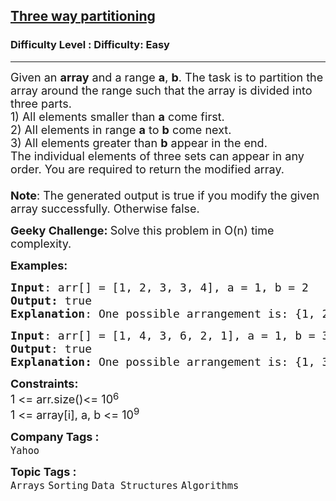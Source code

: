 <h2><a href="https://www.geeksforgeeks.org/problems/three-way-partitioning/1?page=3&category=Arrays,CPP&difficulty=Basic,Easy&sortBy=submissions">Three way partitioning</a></h2><h3>Difficulty Level : Difficulty: Easy</h3><hr><div class="problems_problem_content__Xm_eO"><p><span style="font-size: 18px;">Given an <strong>array</strong> and a range <strong>a</strong>, <strong>b</strong>. The task is to partition the array around the range such that the array is divided into three parts.<br>1) All elements smaller than <strong>a</strong> come first.<br>2) All elements in range <strong>a</strong> to <strong>b</strong> come next.<br>3) All elements greater than <strong>b</strong> appear in the end.<br>The individual elements of three sets can appear in any order. You are required to return the modified array.<br><br><strong>Note</strong>: The generated output is true if you modify the given array successfully. Otherwise false.</span></p>
<p><strong><span style="font-size: 18px;">Geeky Challenge: </span></strong><span style="font-size: 18px;">Solve this problem in O(n) time complexity.</span></p>
<p><span style="font-size: 18px;"><strong>Examples:</strong></span></p>
<pre><span style="font-size: 18px;"><strong>Input</strong>: arr[] = [1, 2, 3, 3, 4], a = 1, b = 2
<strong>Output:</strong> true
<strong>Explanation</strong>: One possible arrangement is: {1, 2, 3, 3, 4}. If you return a valid arrangement, output will be true.</span>
</pre>
<pre><span style="font-size: 18px;"><strong>Input</strong>: arr[] = [1, 4, 3, 6, 2, 1], a = 1, b = 3
<strong>Output</strong>: true
<strong>Explanation: </strong>One possible arrangement is: {1, 3, 2, 1, 4, 6}. If you return a valid arrangement, output will be true.</span></pre>
<p><span style="font-size: 18px;"><strong>Constraints:</strong></span><br><span style="font-size: 18px;">1 &lt;= arr.size()&lt;= 10</span><sup><span style="font-size: 15px;">6</span></sup><br><span style="font-size: 18px;">1 &lt;= array[i], a, b &lt;= 10<sup>9</sup></span></p></div><p><span style=font-size:18px><strong>Company Tags : </strong><br><code>Yahoo</code>&nbsp;<br><p><span style=font-size:18px><strong>Topic Tags : </strong><br><code>Arrays</code>&nbsp;<code>Sorting</code>&nbsp;<code>Data Structures</code>&nbsp;<code>Algorithms</code>&nbsp;